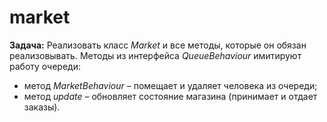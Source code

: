 # market

**Задача:**
Реализовать класс _Market_ и все методы, которые он обязан реализовывать. 
Методы из интерфейса _QueueBehaviour_ имитируют работу очереди: 
+ метод _MarketBehaviour_ – помещает и удаляет человека из очереди;
+ метод _update_ – обновляет состояние магазина (принимает и отдает заказы).

